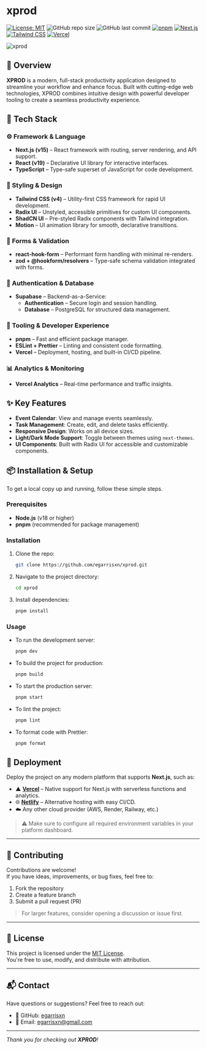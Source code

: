 # xprod 

[![License: MIT](https://img.shields.io/badge/License-MIT-yellow.svg)](https://opensource.org/licenses/MIT)
![GitHub repo size](https://img.shields.io/github/repo-size/egarrisxn/xprod)
![GitHub last commit](https://img.shields.io/github/last-commit/egarrisxn/xprod)
[![pnpm](https://img.shields.io/badge/package%20manager-pnpm-blueviolet)](https://pnpm.io)
[![Next.js](https://img.shields.io/badge/Next.js-v15-black?logo=next.js)](https://nextjs.org)
[![Tailwind CSS](https://img.shields.io/badge/Tailwind%20CSS-v4-blue?logo=tailwindcss)](https://tailwindcss.com)
[![Vercel](https://img.shields.io/badge/Vercel-deployed-brightgreen?logo=vercel)](https://international-worldwide.vercel.app)

![xprod](https://github.com/user-attachments/assets/6408ffd3-433f-4b90-aad2-d1d847222f13)

## 🚀 Overview

**XPROD** is a modern, full-stack productivity application designed to streamline your workflow and enhance focus. Built with cutting-edge web technologies, XPROD combines intuitive design with powerful developer tooling to create a seamless productivity experience.

## 🧱 Tech Stack

### ⚙️ Framework & Language
- **Next.js (v15)** – React framework with routing, server rendering, and API support.
- **React (v19)** – Declarative UI library for interactive interfaces.
- **TypeScript** – Type-safe superset of JavaScript for code development.

### 🎨 Styling & Design
- **Tailwind CSS (v4)** – Utility-first CSS framework for rapid UI development.
- **Radix UI** – Unstyled, accessible primitives for custom UI components.
- **ShadCN UI** – Pre-styled Radix components with Tailwind integration.
- **Motion** – UI animation library for smooth, declarative transitions.

### 📝 Forms & Validation
- **react-hook-form** – Performant form handling with minimal re-renders.
- **zod + @hookform/resolvers** – Type-safe schema validation integrated with forms.

### 🔐 Authentication & Database
- **Supabase** – Backend-as-a-Service:
  - **Authentication** – Secure login and session handling.
  - **Database** – PostgreSQL for structured data management.

### 🧰 Tooling & Developer Experience
- **pnpm** – Fast and efficient package manager.
- **ESLint + Prettier** – Linting and consistent code formatting.
- **Vercel** – Deployment, hosting, and built-in CI/CD pipeline.

### 📊 Analytics & Monitoring
- **Vercel Analytics** – Real-time performance and traffic insights.

## ✨ Key Features

- **Event Calendar**: View and manage events seamlessly.
- **Task Management**: Create, edit, and delete tasks efficiently.
- **Responsive Design**: Works on all device sizes.
- **Light/Dark Mode Support**: Toggle between themes using `next-themes`.
- **UI Components**: Built with Radix UI for accessible and customizable components.

## 📦 Installation & Setup

To get a local copy up and running, follow these simple steps.

### Prerequisites

- **Node.js** (v18 or higher)
- **pnpm** (recommended for package management)

### Installation

1. Clone the repo:

   ```bash
   git clone https://github.com/egarrisxn/xprod.git
   ```

2. Navigate to the project directory:

   ```bash
   cd xprod
   ```

3. Install dependencies:
   ```bash
   pnpm install
   ```

### Usage

- To run the development server:

  ```bash
  pnpm dev
  ```

- To build the project for production:

  ```bash
  pnpm build
  ```

- To start the production server:

  ```bash
  pnpm start
  ```

- To lint the project:

  ```bash
  pnpm lint
  ```

- To format code with Prettier:
  ```bash
  pnpm format
  ```

## 🚀 Deployment

Deploy the project on any modern platform that supports **Next.js**, such as:

- ▲ **[Vercel](https://vercel.com)** – Native support for Next.js with serverless functions and analytics.
- 🌐 **[Netlify](https://netlify.com)** – Alternative hosting with easy CI/CD.
- ☁️ Any other cloud provider (AWS, Render, Railway, etc.)

> ⚠️ Make sure to configure all required environment variables in your platform dashboard.

---

## 🤝 Contributing

Contributions are welcome!  
If you have ideas, improvements, or bug fixes, feel free to:

1. Fork the repository
2. Create a feature branch
3. Submit a pull request (PR)

> For larger features, consider opening a discussion or issue first.

---

## 📄 License

This project is licensed under the [MIT License](https://opensource.org/licenses/MIT).  
You're free to use, modify, and distribute with attribution.

---

## 📬 Contact

Have questions or suggestions? Feel free to reach out:

- 👤 GitHub: [egarrisxn](https://github.com/egarrisxn)
- 📧 Email: [egarrisxn@gmail.com](mailto:egarrisxn@gmail.com)

---

_Thank you for checking out **XPROD**!_

